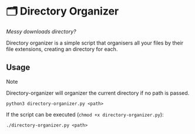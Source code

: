 # 🗂️ Directory Organizer

*Messy downloads directory?*

Directory organizer is a simple script that organisers all your files by their file extensions, creating an directory for each.

## Usage

> [!Note]
> Directory-organizer will organizer the current directory if no path is passed.

`python3 directory-organizer.py <path>`

If the script can be executed (`chmod +x directory-organizer.py`):

`./directory-organizer.py <path>`
